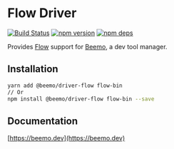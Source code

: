 # Flow Driver

[![Build Status](https://github.com/beemojs/beemo/workflows/Build/badge.svg)](https://github.com/beemojs/beemo/actions?query=branch%3Amaster)
[![npm version](https://badge.fury.io/js/%40beemo%2Fdriver-flow.svg)](https://www.npmjs.com/package/@beemo/driver-flow)
[![npm deps](https://david-dm.org/beemojs/beemo.svg?path=packages/driver-flow)](https://www.npmjs.com/package/@beemo/driver-flow)

Provides [Flow](https://github.com/facebook/flow) support for
[Beemo](https://github.com/beemojs/beemo), a dev tool manager.

## Installation

```bash
yarn add @beemo/driver-flow flow-bin
// Or
npm install @beemo/driver-flow flow-bin --save
```

## Documentation

[https://beemo.dev](https://beemo.dev)
